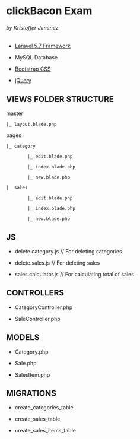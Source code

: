 # clickBacon Exam

###### by Kristoffer Jimenez

- [Laravel 5.7 Framework](https://laravel.com/docs/5.7)

- MySQL Database

- [Bootstrap CSS](https://getbootstrap.com/)

- [jQuery](https://jquery.com/)

## VIEWS FOLDER STRUCTURE

master

    |_ layout.blade.php

pages

    |_ category

            |_ edit.blade.php

            |_ index.blade.php

            |_ new.blade.php

    |_ sales

            |_ edit.blade.php

            |_ index.blade.php

            |_ new.blade.php


## JS


- delete.category.js      // For deleting categories

- delete.sales.js         // For deleting sales

- sales.calculator.js     // For calculating total of sales


## CONTROLLERS


- CategoryController.php

- SaleController.php


## MODELS


- Category.php

- Sale.php

- SalesItem.php


## MIGRATIONS


- create_categories_table

- create_sales_table

- create_sales_items_table

